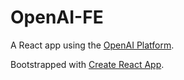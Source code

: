 # OpenAI-FE

A React app using the [OpenAI Platform](https://platform.openai.com/).

Bootstrapped with [Create React App](https://github.com/facebook/create-react-app).
